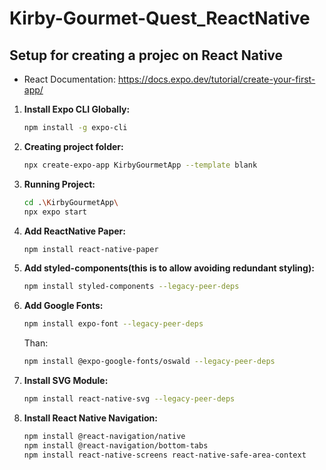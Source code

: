 # Kirby-Gourmet-Quest_ReactNative


## Setup for creating a projec on React Native
- React Documentation: https://docs.expo.dev/tutorial/create-your-first-app/

1. **Install Expo CLI Globally:**
   ```bash
   npm install -g expo-cli
   ```

2. **Creating project folder:**
   ```bash
   npx create-expo-app KirbyGourmetApp --template blank
   ```

3. **Running Project:**
   ```bash
   cd .\KirbyGourmetApp\
   npx expo start
   ```

3. **Add ReactNative Paper:**
   ```bash
   npm install react-native-paper
   ```
3. **Add styled-components(this is to allow avoiding redundant styling):**
   ```bash
   npm install styled-components --legacy-peer-deps
   ```
4. **Add Google Fonts:**
   ```bash
   npm install expo-font --legacy-peer-deps
   ```
   Than:
   ```bash
   npm install @expo-google-fonts/oswald --legacy-peer-deps
   ```
5. **Install SVG Module:**
   ```bash
   npm install react-native-svg --legacy-peer-deps
   ```

6. **Install React Native Navigation:**
   ```bash
   npm install @react-navigation/native
   npm install @react-navigation/bottom-tabs
   npm install react-native-screens react-native-safe-area-context
   ```
   


